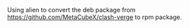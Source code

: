 Using alien to convert the deb package from <https://github.com/MetaCubeX/clash-verge> to rpm package.